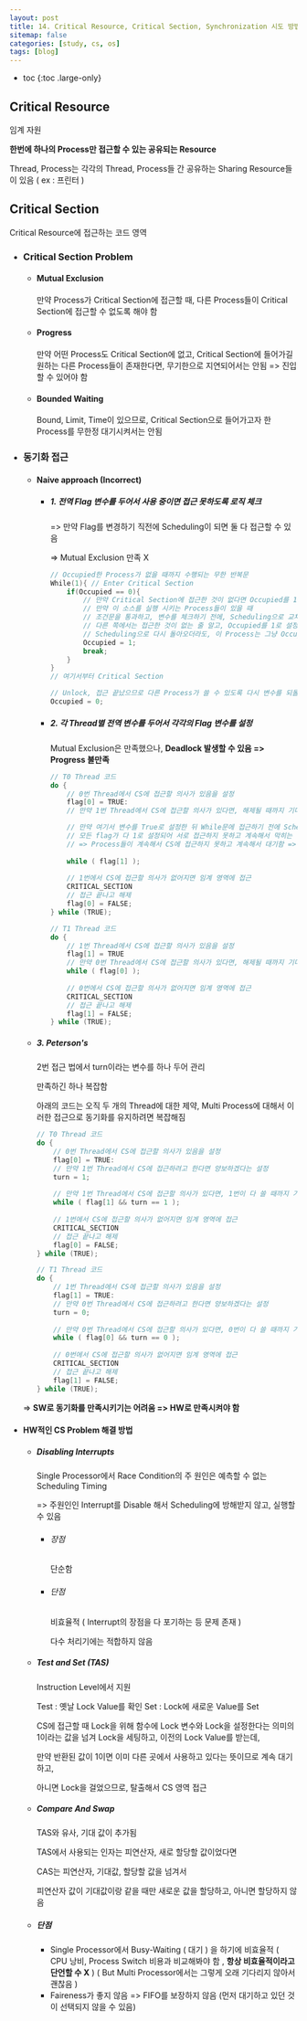```yaml
---
layout: post
title: 14. Critical Resource, Critical Section, Synchronization 시도 방법
sitemap: false
categories: [study, cs, os]
tags: [blog]
---
```


- toc
{:toc .large-only}

## Critical Resource
임계 자원

**한번에 하나의 Process만 접근할 수 있는 공유되는 Resource**

Thread, Process는 각각의 Thread, Process들 간 공유하는 Sharing Resource들이 있음 ( ex : 프린터 )


## Critical Section
Critical Resource에 접근하는 코드 영역

+ ### Critical Section Problem
	+ #### Mutual Exclusion
		만약 Process가 Critical Section에 접근할 때, 다른 Process들이 Critical Section에 접근할 수 없도록 해야 함
	+ #### Progress
		만약 어떤 Process도 Critical Section에 없고, Critical Section에 들어가길 원하는 다른 Process들이 존재한다면, 무기한으로 지연되어서는 안됨 =>  진입할 수 있어야 함
	+ #### Bounded Waiting
		Bound, Limit, Time이 있으므로, Critical Section으로 들어가고자 한 Process를 무한정 대기시켜서는 안됨
+ ### 동기화 접근
	+ #### Naive approach (Incorrect)
		 + ##### 1. 전역 Flag 변수를 두어서 사용 중이면 접근 못하도록 로직 체크

			 => 만약 Flag를 변경하기 직전에 Scheduling이 되면 둘 다 접근할 수 있음

			=> Mutual Exclusion 만족 X

			```c
			// Occupied한 Process가 없을 때까지 수행되는 무한 반복문
			While(1){ // Enter Critical Section
				if(Occupied == 0){
					// 만약 Critical Section에 접근한 것이 없다면 Occupied를 1로 체크해서 사용 중임을 표시한 뒤 무한 반복문 탈출
					// 만약 이 소스를 실행 시키는 Process들이 있을 때
					// 조건문을 통과하고, 변수를 체크하기 전에, Scheduling으로 교체되어 버리면,
					// 다른 쪽에서는 접근한 것이 없는 줄 알고, Occupied를 1로 설정한 뒤 CS 영역에 들어가 작업을 수행할 것이고,
					// Scheduling으로 다시 돌아오더라도, 이 Process는 그냥 Occupied를 1로 설정한 뒤 탈출하여, CS 영역에 접근하여, CS 영역에 2개 이상의 Process가 접근할 수 있게 됨
					Occupied = 1;
					break;
				}
			}
			// 여기서부터 Critical Section
			
			// Unlock, 접근 끝났으므로 다른 Process가 쓸 수 있도록 다시 변수를 되돌려 놓음
			Occupied = 0;
			```
		+ ##### 2. 각 Thread별 전역 변수를 두어서 각각의 Flag 변수를 설정
			Mutual Exclusion은 만족했으나, **Deadlock 발생할 수 있음 => Progress 불만족**
			```c
			// T0 Thread 코드
			do {
				// 0번 Thread에서 CS에 접근할 의사가 있음을 설정
				flag[0] = TRUE:
				// 만약 1번 Thread에서 CS에 접근할 의사가 있다면, 해제될 때까지 기다림

				// 만약 여기서 변수를 True로 설정한 뒤 While문에 접근하기 전에 Scheduling이 돼서, T1에서 flag[1]이 True로 설정되면
				// 모든 flag가 다 1로 설정되어 서로 접근하지 못하고 계속해서 막히는 현상 발생 => DeadLock
				// => Process들이 계속해서 CS에 접근하지 못하고 계속해서 대기함 => Progress 불만족
				
				while ( flag[1] );
				
				// 1번에서 CS에 접근할 의사가 없어지면 임계 영역에 접근
				CRITICAL_SECTION
				// 접근 끝나고 해제
				flag[0] = FALSE;
			} while (TRUE);
			```  
			```c
			// T1 Thread 코드
			do {
				// 1번 Thread에서 CS에 접근할 의사가 있음을 설정
				flag[1] = TRUE
				// 만약 0번 Thread에서 CS에 접근할 의사가 있다면, 해제될 때까지 기다림
				while ( flag[0] );
				
				// 0번에서 CS에 접근할 의사가 없어지면 임계 영역에 접근
				CRITICAL_SECTION
				// 접근 끝나고 해제
				flag[1] = FALSE;
			} while (TRUE);
			```  
	+ ##### 3. Peterson's
		2번 접근 법에서 turn이라는 변수를 하나 두어 관리
		
		만족하긴 하나 복잡함

		아래의 코드는 오직 두 개의 Thread에 대한 제약, Multi Process에 대해서 이러한 접근으로 동기화를 유지하려면 복잡해짐
		```c
		// T0 Thread 코드
		do {
			// 0번 Thread에서 CS에 접근할 의사가 있음을 설정
			flag[0] = TRUE:
			// 만약 1번 Thread에서 CS에 접근하려고 한다면 양보하겠다는 설정
			turn = 1;
			
			// 만약 1번 Thread에서 CS에 접근할 의사가 있다면, 1번이 다 쓸 때까지 기다림
			while ( flag[1] && turn == 1 );
			
			// 1번에서 CS에 접근할 의사가 없어지면 임계 영역에 접근
			CRITICAL_SECTION
			// 접근 끝나고 해제
			flag[0] = FALSE;
		} while (TRUE);
		```  
		```c
		// T1 Thread 코드
		do {
			// 1번 Thread에서 CS에 접근할 의사가 있음을 설정
			flag[1] = TRUE:
			// 만약 0번 Thread에서 CS에 접근하려고 한다면 양보하겠다는 설정
			turn = 0;
			
			// 만약 0번 Thread에서 CS에 접근할 의사가 있다면, 0번이 다 쓸 때까지 기다림
			while ( flag[0] && turn == 0 );
			
			// 0번에서 CS에 접근할 의사가 없어지면 임계 영역에 접근
			CRITICAL_SECTION
			// 접근 끝나고 해제
			flag[1] = FALSE;
		} while (TRUE);
		``` 
	
	=> **SW로 동기화를 만족시키기는 어려움 => HW로 만족시켜야 함**	

+ #### HW적인 CS Problem 해결 방법
	+ ##### Disabling Interrupts
		Single Processor에서 Race Condition의 주 원인은 예측할 수 없는 Scheduling Timing 
		
		=> 주원인인 Interrupt를 Disable 해서 Scheduling에 방해받지 않고, 실행할 수 있음
		
		+ ###### 장점
			단순함
		+ ###### 단점
			비효율적 ( Interrupt의 장점을 다 포기하는 등 문제 존재 )

			다수 처리기에는 적합하지 않음
	
	+ ##### Test and Set (TAS)
		Instruction Level에서 지원

		Test : 옛날 Lock Value를 확인
		Set : Lock에 새로운 Value를 Set
		
		CS에 접근할 때 Lock을 위해 함수에 Lock 변수와 Lock을 설정한다는 의미의 1이라는 값을 넘겨 Lock을 세팅하고, 이전의 Lock Value를 받는데,
		
		만약 반환된 값이 1이면 이미 다른 곳에서 사용하고 있다는 뜻이므로 계속 대기하고,
		
		아니면 Lock을 걸었으므로, 탈출해서 CS 영역 접근
		 
	+ ##### Compare And Swap
		TAS와 유사, 기대 값이 추가됨
		
		TAS에서 사용되는 인자는 피연산자, 새로 할당할 값이었다면
		
		CAS는 피연산자, 기대값, 할당할 값을 넘겨서

		피연산자 값이 기대값이랑 같을 때만 새로운 값을 할당하고, 아니면 할당하지 않음
		
	+ ##### 단점
		+ Single Processor에서 Busy-Waiting ( 대기 ) 을 하기에 비효율적 ( CPU 낭비, Process Switch 비용과 비교해봐야 함 , **항상 비효율적이라고 단언할 수 X** ) ( But Multi Processor에서는 그렇게 오래 기다리지 않아서 괜찮음 )
		+ Faireness가 좋지 않음 => FIFO를 보장하지 않음 (먼저 대기하고 있던 것이 선택되지 않을 수 있음)